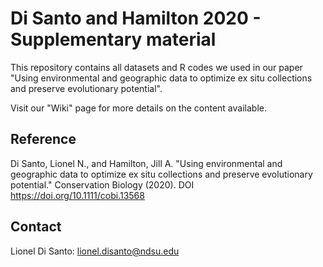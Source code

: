 # Di Santo and Hamilton 2020 - Supplementary material
This repository contains all datasets and R codes we used in our paper "Using environmental and geographic data to optimize ex situ collections and preserve evolutionary potential".

Visit our "Wiki" page for more details on the content available.

## Reference
Di Santo, Lionel N., and Hamilton, Jill A. "Using environmental and geographic data to optimize ex situ collections and preserve evolutionary potential." Conservation Biology (2020). DOI https://doi.org/10.1111/cobi.13568

## Contact
Lionel Di Santo: lionel.disanto@ndsu.edu
